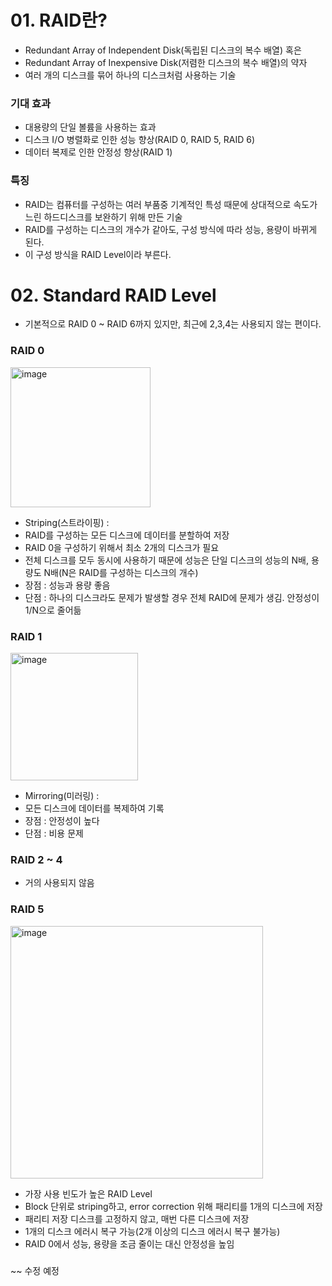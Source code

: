# 01. RAID란?
- Redundant Array of Independent Disk(독립된 디스크의 복수 배열) 혹은
- Redundant Array of Inexpensive Disk(저렴한 디스크의 복수 배열)의 약자
- 여러 개의 디스크를 묶어 하나의 디스크처럼 사용하는 기술

### 기대 효과
- 대용량의 단일 볼륨을 사용하는 효과
- 디스크 I/O 병렬화로 인한 성능 향상(RAID 0, RAID 5, RAID 6)
- 데이터 복제로 인한 안정성 향상(RAID 1)

### 특징
- RAID는 컴퓨터를 구성하는 여러 부품중 기계적인 특성 때문에 상대적으로 속도가 느린 하드디스크를 보완하기 위해 만든 기술
- RAID를 구성하는 디스크의 개수가 같아도, 구성 방식에 따라 성능, 용량이 바뀌게 된다.
- 이 구성 방식을 RAID Level이라 부른다.

# 02. Standard RAID Level
- 기본적으로 RAID 0 ~ RAID 6까지 있지만, 최근에 2,3,4는 사용되지 않는 편이다.

### RAID 0
<img width="224" alt="image" src="https://github.com/user-attachments/assets/afb39c9e-a0de-4568-a2d1-8c3da38479d8" />

- Striping(스트라이핑) :
- RAID를 구성하는 모든 디스크에 데이터를 분할하여 저장
- RAID 0을 구성하기 위해서 최소 2개의 디스크가 필요
- 전체 디스크를 모두 동시에 사용하기 때문에 성능은 단일 디스크의 성능의 N배, 용량도 N배(N은 RAID를 구성하는 디스크의 개수)
- 장점 : 성능과 용량 좋음
- 단점 : 하나의 디스크라도 문제가 발생할 경우 전체 RAID에 문제가 생김. 안정성이 1/N으로 줄어듦

### RAID 1
<img width="204" alt="image" src="https://github.com/user-attachments/assets/dc2a5afc-b0a2-4021-a2d7-d31b61b1190f" />

- Mirroring(미러링) :
- 모든 디스크에 데이터를 복제하여 기록
- 장점 : 안정성이 높다
- 단점 : 비용 문제

### RAID 2 ~ 4
- 거의 사용되지 않음

### RAID 5
<img width="404" alt="image" src="https://github.com/user-attachments/assets/1e3731af-bdeb-4ad0-8767-c06d7acad3a8" />

- 가장 사용 빈도가 높은 RAID Level
- Block 단위로 striping하고, error correction 위해 패리티를 1개의 디스크에 저장
- 패리티 저장 디스크를 고정하지 않고, 매번 다른 디스크에 저장
- 1개의 디스크 에러시 복구 가능(2개 이상의 디스크 에러시 복구 불가능)
- RAID 0에서 성능, 용량을 조금 줄이는 대신 안정성을 높임

### 
~~ 수정 예정
